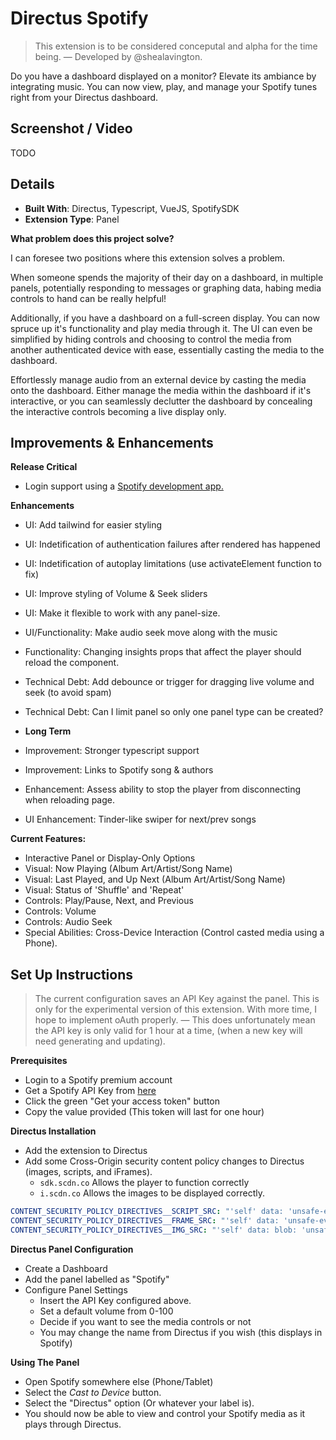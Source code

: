 # Directus Spotify

> This extension is to be considered conceputal and alpha for the time being.
> — Developed by @shealavington.

Do you have a dashboard displayed on a monitor? Elevate its ambiance by integrating music. You can now view, play, and manage your Spotify tunes right from your Directus dashboard.

## Screenshot / Video

TODO

## Details

- **Built With**: Directus, Typescript, VueJS, SpotifySDK
- **Extension Type**: Panel

**What problem does this project solve?**

I can foresee two positions where this extension solves a problem.

When someone spends the majority of their day on a dashboard, in multiple panels, potentially responding to messages or graphing data, habing media controls to hand can be really helpful!

Additionally, if you have a dashboard on a full-screen display. You can now spruce up it's functionality and play media through it. The UI can even be simplified by hiding controls and choosing to control the media from another authenticated device with ease, essentially casting the media to the dashboard.

Effortlessly manage audio from an external device by casting the media onto the dashboard.
Either manage the media within the dashboard if it's interactive, or you can seamlessly declutter the dashboard by concealing the interactive controls becoming a live display only.

## Improvements & Enhancements

**Release Critical**
- Login support using a [Spotify development app.](https://developer.spotify.com/dashboard/create)


**Enhancements**
- UI: Add tailwind for easier styling
- UI: Indetification of authentication failures after rendered has happened
- UI: Indetification of autoplay limitations (use activateElement function to fix)
- UI: Improve styling of Volume & Seek sliders
- UI: Make it flexible to work with any panel-size.
- UI/Functionality: Make audio seek move along with the music
- Functionality: Changing insights props that affect the player should reload the component.

- Technical Debt: Add debounce or trigger for dragging live volume and seek (to avoid spam)
- Technical Debt: Can I limit panel so only one panel type can be created?

- **Long Term**
- Improvement: Stronger typescript support
- Improvement: Links to Spotify song & authors
- Enhancement: Assess ability to stop the player from disconnecting when reloading page.
- UI Enhancement: Tinder-like swiper for next/prev songs

**Current Features:**

- Interactive Panel or Display-Only Options
- Visual: Now Playing (Album Art/Artist/Song Name)
- Visual: Last Played, and Up Next (Album Art/Artist/Song Name)
- Visual: Status of 'Shuffle' and 'Repeat'
- Controls: Play/Pause, Next, and Previous
- Controls: Volume
- Controls: Audio Seek
- Special Abilities: Cross-Device Interaction (Control casted media using a Phone).

## Set Up Instructions

> The current configuration saves an API Key against the panel. This is only for the experimental version of this extension. With more time, I hope to implement oAuth properly. — This does unfortunately mean the API key is only valid for 1 hour at a time, (when a new key will need generating and updating).

**Prerequisites**

- Login to a Spotify premium account
- Get a Spotify API Key from [here](https://developer.spotify.com/documentation/web-playback-sdk/tutorials/getting-started)
- Click the green "Get your access token" button
- Copy the value provided (This token will last for one hour)

**Directus Installation**

- Add the extension to Directus
- Add some Cross-Origin security content policy changes to Directus (images, scripts, and iFrames).
  - `sdk.scdn.co` Allows the player to function correctly
  - `i.scdn.co` Allows the images to be displayed correctly.

```yml
CONTENT_SECURITY_POLICY_DIRECTIVES__SCRIPT_SRC: "'self' data: 'unsafe-eval' https://sdk.scdn.co"
CONTENT_SECURITY_POLICY_DIRECTIVES__FRAME_SRC: "'self' data: 'unsafe-eval' https://sdk.scdn.co"
CONTENT_SECURITY_POLICY_DIRECTIVES__IMG_SRC: "'self' data: blob: 'unsafe-eval' https://i.scdn.co"
```

**Directus Panel Configuration**

- Create a Dashboard
- Add the panel labelled as "Spotify"
- Configure Panel Settings
  - Insert the API Key configured above.
  - Set a default volume from 0-100
  - Decide if you want to see the media controls or not
  - You may change the name from Directus if you wish (this displays in Spotify)

**Using The Panel**

- Open Spotify somewhere else (Phone/Tablet)
- Select the *Cast to Device* button.
- Select the "Directus" option (Or whatever your label is).
- You should now be able to view and control your Spotify media as it plays through Directus.
